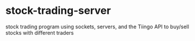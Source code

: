 # stock-trading-server
stock trading program using sockets, servers, and the Tiingo API to buy/sell stocks with different traders
